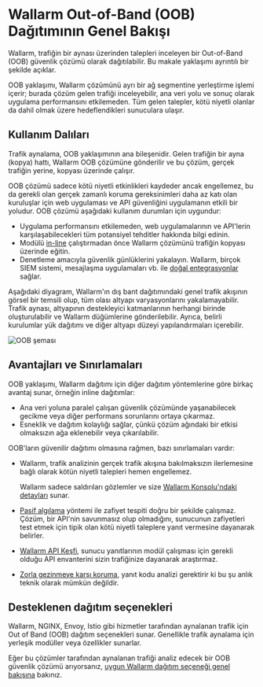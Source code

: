 # Wallarm Out-of-Band (OOB) Dağıtımının Genel Bakışı

Wallarm, trafiğin bir aynası üzerinden talepleri inceleyen bir Out-of-Band (OOB) güvenlik çözümü olarak dağıtılabilir. Bu makale yaklaşımı ayrıntılı bir şekilde açıklar.

OOB yaklaşımı, Wallarm çözümünü ayrı bir ağ segmentine yerleştirme işlemi içerir; burada çözüm gelen trafiği inceleyebilir, ana veri yolu ve sonuç olarak uygulama performansını etkilemeden. Tüm gelen talepler, kötü niyetli olanlar da dahil olmak üzere hedeflendikleri sunuculara ulaşır.

## Kullanım Dalıları

Trafik aynalama, OOB yaklaşımının ana bileşenidir. Gelen trafiğin bir ayna (kopya) hattı, Wallarm OOB çözümüne gönderilir ve bu çözüm, gerçek trafiğin yerine, kopyası üzerinde çalışır.

OOB çözümü sadece kötü niyetli etkinlikleri kaydeder ancak engellemez, bu da gerekli olan gerçek zamanlı koruma gereksinimleri daha az katı olan kuruluşlar için web uygulaması ve API güvenliğini uygulamanın etkili bir yoludur. OOB çözümü aşağıdaki kullanım durumları için uygundur:

* Uygulama performansını etkilemeden, web uygulamalarının ve API'lerin karşılaşabilecekleri tüm potansiyel tehditler hakkında bilgi edinin.
* Modülü [in-line](../inline/overview.md) çalıştırmadan önce Wallarm çözümünü trafiğin kopyası üzerinde eğitin.
* Denetleme amacıyla güvenlik günlüklerini yakalayın. Wallarm, birçok SIEM sistemi, mesajlaşma uygulamaları vb. ile [doğal entegrasyonlar](../../user-guides/settings/integrations/integrations-intro.md) sağlar.

Aşağıdaki diyagram, Wallarm'ın dış bant dağıtımındaki genel trafik akışının görsel bir temsili olup, tüm olası altyapı varyasyonlarını yakalamayabilir. Trafik aynası, altyapının destekleyici katmanlarının herhangi birinde oluşturulabilir ve Wallarm düğümlerine gönderilebilir. Ayrıca, belirli kurulumlar yük dağıtımı ve diğer altyapı düzeyi yapılandırmaları içerebilir.

![OOB şeması](../../images/waf-installation/oob/wallarm-oob-deployment-scheme.png)

## Avantajları ve Sınırlamaları

OOB yaklaşımı, Wallarm dağıtımı için diğer dağıtım yöntemlerine göre birkaç avantaj sunar, örneğin inline dağıtımlar:

* Ana veri yoluna paralel çalışan güvenlik çözümünde yaşanabilecek gecikme veya diğer performans sorunlarını ortaya çıkarmaz.
* Esneklik ve dağıtım kolaylığı sağlar, çünkü çözüm ağındaki bir etkisi olmaksızın ağa eklenebilir veya çıkarılabilir.

OOB'ların güvenilir dağıtımı olmasına rağmen, bazı sınırlamaları vardır:

* Wallarm, trafik analizinin gerçek trafik akışına bakılmaksızın ilerlemesine bağlı olarak kötün niyetli talepleri hemen engellemez.

    Wallarm sadece saldırıları gözlemler ve size [Wallarm Konsolu'ndaki detayları](../../user-guides/events/analyze-attack.md) sunar.
* [Pasif algılama](../../about-wallarm/detecting-vulnerabilities.md#passive-detection) yöntemi ile zafiyet tespiti doğru bir şekilde çalışmaz. Çözüm, bir API'nin savunmasız olup olmadığını, sunucunun zafiyetleri test etmek için tipik olan kötü niyetli taleplere yanıt vermesine dayanarak belirler.
* [Wallarm API Keşfi](../../api-discovery/overview.md), sunucu yanıtlarının modül çalışması için gerekli olduğu API envanterini sizin trafiğinize dayanarak araştırmaz.
* [Zorla gezinmeye karşı koruma](../../admin-en/configuration-guides/protecting-against-bruteforce.md), yanıt kodu analizi gerektirir ki bu şu anlık teknik olarak mümkün değildir.

## Desteklenen dağıtım seçenekleri

Wallarm, NGINX, Envoy, Istio gibi hizmetler tarafından aynalanan trafik için Out of Band (OOB) dağıtım seçenekleri sunar. Genellikle trafik aynalama için yerleşik modüller veya özellikler sunarlar.

Eğer bu çözümler tarafından aynalanan trafiği analiz edecek bir OOB güvenlik çözümü arıyorsanız, [uygun Wallarm dağıtım seçeneği genel bakışına](web-server-mirroring/overview.md) bakınız.